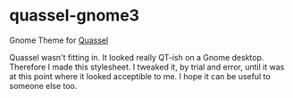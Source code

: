# quassel-gnome3

Gnome Theme for [Quassel](http://quassel-irc.org/)

Quassel wasn't fitting in. It looked really QT-ish on a Gnome desktop. Therefore I made this stylesheet. I tweaked it, by trial and error, until it was at this point where it looked acceptible to me. I hope it can be useful to someone else too.
